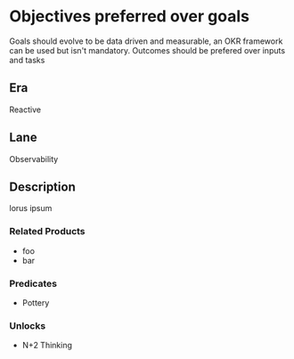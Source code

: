 # Objectives preferred over goals
Goals should evolve to be data driven and measurable, an OKR framework can be used but isn't mandatory. Outcomes should be prefered over inputs and tasks

## Era

Reactive

## Lane

Observability

## Description

lorus ipsum

### Related Products

- foo
- bar

### Predicates

- Pottery

### Unlocks

- N+2 Thinking
